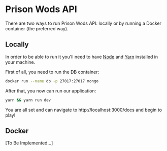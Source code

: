 # Prison Wods API

There are two ways to run Prison Wods API: locally or by running a Docker container (the preferred way).

## Locally
In order to be able to run it you'll need to have [Node](https://nodejs.org/en/) and [Yarn](https://yarnpkg.com/) installed in your machine.

First of all, you need to run the DB container:
```sh
docker run --name db -p 27017:27017 mongo
```

After that, you now can run our application:
```sh
yarn && yarn run dev
```

You are all set and can navigate to http://localhost:3000/docs and begin to play!

## Docker
[To Be Implemented...]

